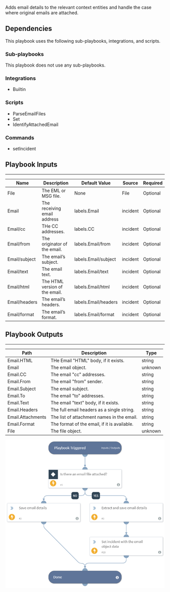 Adds email details to the relevant context entities and handle the case where original emails are attached.

## Dependencies
This playbook uses the following sub-playbooks, integrations, and scripts.

### Sub-playbooks
This playbook does not use any sub-playbooks.

### Integrations
* Builtin

### Scripts
* ParseEmailFiles
* Set
* IdentifyAttachedEmail

### Commands
* setIncident

## Playbook Inputs
---

| **Name** | **Description** | **Default Value** | **Source** | **Required** |
| --- | --- | --- | --- | --- |
| File | The EML or MSG file. | None | File | Optional |
| Email | The receiving email address | labels.Email | incident | Optional |
| Email/cc | THe CC addresses. | labels.CC | incident | Optional |
| Email/from | The originator of the email. | labels.Email/from | incident | Optional |
| Email/subject | The email’s subject. | labels.Email/subject | incident | Optional |
| Email/text | The email text. | labels.Email/text | incident | Optional |
| Email/html | The HTML version of the email. | labels.Email/html | incident | Optional |
| Email/headers | The email’s headers. | labels.Email/headers | incident | Optional |
| Email/format | The email’s format. | labels.Email/format | incident | Optional |

## Playbook Outputs
---

| **Path** | **Description** | **Type** |
| --- | --- | --- |
| Email.HTML | THe Email "HTML" body, if it exists. | string |
| Email | The email object. | unknown |
| Email.CC | The email "cc" addresses. | string |
| Email.From | The email "from" sender. | string |
| Email.Subject | The email subject. | string |
| Email.To | The email "to" addresses. | string |
| Email.Text | The email "text" body, if it exists. | string |
| Email.Headers | The full email headers as a single string. | string |
| Email.Attachments | The list of attachment names in the email. | string |
| Email.Format | The format of the email, if it is available. | string |
| File | The file object. | unknown |

![Process_Email_Core](https://github.com/demisto/content/blob/1bdd5229392bd86f0cc58265a24df23ee3f7e662/docs/images/playbooks/Process_Email_Core.png)
